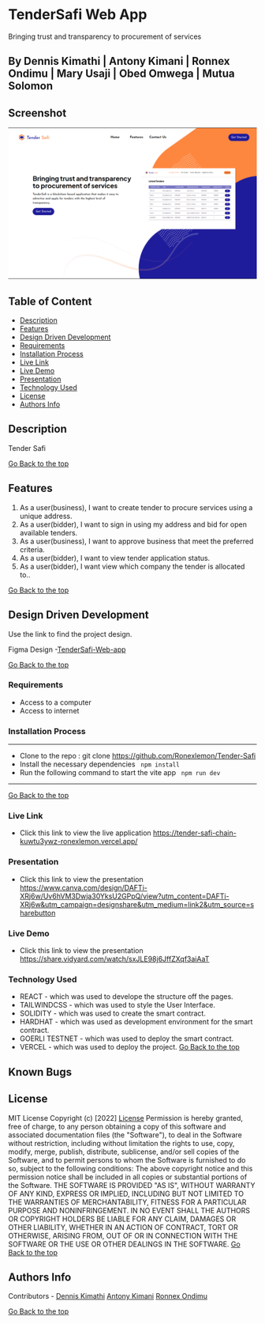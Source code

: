 # TenderSafi Web App
Bringing trust and transparency to procurement of services

## By Dennis Kimathi | Antony Kimani | Ronnex Ondimu | Mary Usaji | Obed Omwega | Mutua Solomon 

## Screenshot
 ![image](./TenderSafiClient/src/assets/images/HeroSection.png)

 ## Table of Content
 - [Description](#description)
 - [Features](#features)
 - [Design Driven Development](#Design-Driven-Development)
 - [Requirements](#requirements)
 - [Installation Process](#installation-Process)
 - [Live Link](#Live-Link)
 - [Live Demo](#Live-Demo)
 - [Presentation](#Presentation)
 - [Technology  Used](#technology-Used)
 - [License](#license)
 - [Authors Info](#Authors-Info)


## Description
<p>Tender Safi</p>

[Go Back to the top](#TenderSafi-Web-app)
## Features
1. As a user(business), I want to create tender to procure services using a unique address.
2. As a user(bidder), I want to sign in using my address and bid for open available tenders.
3. As a user(business), I want to approve business that meet the preferred criteria.
4. As a user(bidder), I want to view tender application status.
4. As a user(bidder), I want view which company the tender is allocated to..


[Go Back to the top](#TenderSafi-Web-app)

## Design Driven Development

Use the link to find the project design.

Figma Design -[TenderSafi-Web-app](https://www.figma.com/file/fxzefSk00z49RSq63vrxTw/TenderSafi?node-id=3%3A1479&t=tdUpMOUe5iU3unmI-1)

[Go Back to the top](#TenderSafi-Web-app)

 ###  Requirements
 * Access to  a computer 
 * Access to internet

 ### Installation Process
 ****
* Clone to the repo : git clone https://github.com/Ronexlemon/Tender-Safi
* Install the necessary dependencies ``` npm install```
* Run the following command to start the vite app ``` npm run dev```

 ****
 [Go Back to the top](#TenderSafi-Web-app)

### Live Link
- Click this link to view the live application https://tender-safi-chain-kuwtu3ywz-ronexlemon.vercel.app/

### Presentation
- Click this link to view the presentation https://www.canva.com/design/DAFTi-XRj6w/Uv6hVM3Dwja30YksU2GPpQ/view?utm_content=DAFTi-XRj6w&utm_campaign=designshare&utm_medium=link2&utm_source=sharebutton

### Live Demo
- Click this link to view the presentation https://share.vidyard.com/watch/sxJLE98j6JffZXqf3aiAaT

### Technology  Used
* REACT - which was used to develope the structure off the pages.
* TAILWINDCSS - which was used to style the User Interface.
* SOLIDITY - which was used to create the smart contract.
* HARDHAT - which was used as development environment for the smart contract.
* GOERLI TESTNET - which was used to deploy the smart contract.
* VERCEL - which was used to deploy the project.
[Go Back to the top](#TenderSafi-Web-app)

## Known Bugs


## License
MIT License
Copyright (c) [2022] [License](LICENSE.txt)
Permission is hereby granted, free of charge, to any person obtaining a copy
of this software and associated documentation files (the "Software"), to deal
in the Software without restriction, including without limitation the rights
to use, copy, modify, merge, publish, distribute, sublicense, and/or sell
copies of the Software, and to permit persons to whom the Software is
furnished to do so, subject to the following conditions:
The above copyright notice and this permission notice shall be included in all
copies or substantial portions of the Software.
THE SOFTWARE IS PROVIDED "AS IS", WITHOUT WARRANTY OF ANY KIND, EXPRESS OR
IMPLIED, INCLUDING BUT NOT LIMITED TO THE WARRANTIES OF MERCHANTABILITY,
FITNESS FOR A PARTICULAR PURPOSE AND NONINFRINGEMENT. IN NO EVENT SHALL THE
AUTHORS OR COPYRIGHT HOLDERS BE LIABLE FOR ANY CLAIM, DAMAGES OR OTHER
LIABILITY, WHETHER IN AN ACTION OF CONTRACT, TORT OR OTHERWISE, ARISING FROM,
OUT OF OR IN CONNECTION WITH THE SOFTWARE OR THE USE OR OTHER DEALINGS IN THE
SOFTWARE.
[Go Back to the top](#TenderSafi-Web-app)

## Authors Info
Contributors - [Dennis Kimathi](https://github.com/DennohKim)
[Antony Kimani](https://github.com/anthonykimani)
[Ronnex Ondimu](https://github.com/Ronexlemon)


[Go Back to the top](#TenderSafi-Web-app)